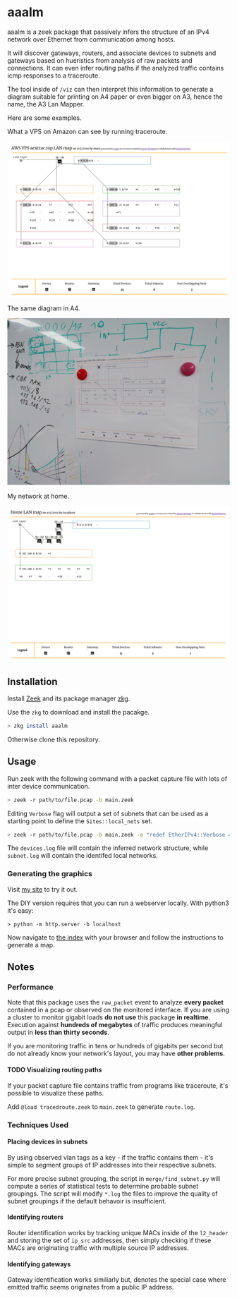# aaalm

aaalm is a zeek package that passively infers the structure of an IPv4 network over Ethernet from communication among hosts.

It will discover gateways, routers, and associate devices to subnets and gateways based on hueristics from analysis of raw packets and connections. It can even infer routing paths if the analyzed traffic contains icmp responses to a traceroute.

The tool inside of `/viz` can then interpret this information to generate a diagram suitable for printing on A4 paper or even bigger on A3, hence the name, the A3 Lan Mapper.

Here are some examples.

What a VPS on Amazon can see by running traceroute.

![aws vps diagram](https://raw.githubusercontent.com/nskelsey/aaalm/master/static/aws-vps.png)

The same diagram in A4.

![printed a4 diagram](https://raw.githubusercontent.com/nskelsey/aaalm/master/static/white-boarded-c.jpg)

My network at home.

![My home network](https://raw.githubusercontent.com/nskelsey/aaalm/master/static/home.png)


## Installation

Install [Zeek](https://docs.zeek.org/en/stable/quickstart/) and its package manager [zkg](https://docs.zeek.org/projects/package-manager/en/stable/quickstart.html).

Use the `zkg` to download and install the pacakge.

```zsh
> zkg install aaalm
```

Otherwise clone this repository.


## Usage

Run zeek with the following command with a packet capture file with lots of inter device communication.

```zsh
> zeek -r path/to/file.pcap -b main.zeek
```


Editing  `Verbose` flag will output a set of subnets that can be used as a starting point to define the `Sites::local_nets` set.

```zsh
> zeek -r path/to/file.pcap -b main.zeek -e "redef EtherIPv4::Verbose = T;"
```

The `devices.log` file will contain the inferred network structure, while `subnet.log` will contain the identifed local networks.


### Generating the graphics

Visit [my site](https://nskelsey.com/aaalm) to try it out.

The DIY version requires that you can run a webserver locally. With python3 it's easy:

```
> python -m http.server -b localhost
```

Now navigate to [the index](https://localhost:8000/) with your browser and follow the instructions to generate a map.

## Notes

### Performance

Note that this package uses the `raw_packet` event to analyze __every packet__ contained in a pcap or observed on the monitored interface.
If you are using a cluster to monitor gigabit loads __do not use__ this package __in realtime__.
Execution against __hundreds of megabytes__ of traffic produces meaningful output in __less than thirty seconds__.

If you are monitoring traffic in tens or hundreds of gigabits per second but do not already know your network's layout, you may have __other problems__.

#### TODO Visualizing routing paths

If your packet capture file contains traffic from programs like traceroute, it's possible to visualize these paths.

Add `@load tracedroute.zeek` to `main.zeek` to generate `route.log`.

### Techniques Used

#### Placing devices in subnets
By using observed vlan tags as a key - if the traffic contains them - it's simple to segment groups of IP addresses into their respective subnets.

For more precise subnet grouping, the script in `merge/find_subnet.py` will compute a series of statistical tests to determine probable subnet groupings. The script will modify `*.log` the files to improve the quality of subnet groupings if the default behavoir is insufficient.

#### Identifying routers

Router identification works by tracking unique MACs inside of the `l2_header` and storing the set of `ip_src` addresses, then simply checking if these MACs are originating traffic with multiple source IP addresses.

#### Identifying gateways

Gateway identification works similiarly but, denotes the special case where emitted traffic seems originates from a public IP address.
